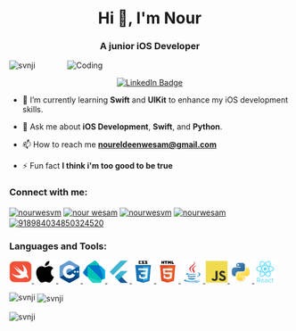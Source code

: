 <h1 align="center">Hi 👋, I'm Nour</h1>
<h3 align="center">A junior iOS Developer</h3>
<img align="right" alt="Coding" width="400" src="https://camo.githubusercontent.com/3790267de3fe9ea027768a3e6e64d0be85228ea11e0312b20dfa3af0256cedb7/68747470733a2f2f7777772e73636e736f66742e636f6d2f6d6f62696c652f696f732d646576656c6f706d656e742e737667">

<p align="left"> <img src="https://komarev.com/ghpvc/?username=svnji&label=Profile%20views&color=0e75b6&style=flat" alt="svnji" /> </p>

<div id="badges" align="center">
  <a href="https://www.linkedin.com/in/nour-eldeen-wesam-8224002a3/" target="_blank">
    <img src="https://img.shields.io/badge/LinkedIn-blue?style=for-the-badge&logo=linkedin&logoColor=white" alt="LinkedIn Badge"/>
  </a>
</div>

- 🌱 I’m currently learning **Swift** and **UIKit** to enhance my iOS development skills.

- 💬 Ask me about **iOS Development**, **Swift**, and **Python**.

- 📫 How to reach me **noureldeenwesam@gmail.com**

- ⚡ Fun fact **I think i'm too good to be true**

<h3 align="left">Connect with me:</h3>
<p align="left">
<a href="https://twitter.com/nourwesvm" target="blank"><img align="center" src="https://raw.githubusercontent.com/rahuldkjain/github-profile-readme-generator/master/src/images/icons/Social/twitter.svg" alt="nourwesvm" height="30" width="40" /></a>
<a href="https://fb.com/nour wesam" target="blank"><img align="center" src="https://raw.githubusercontent.com/rahuldkjain/github-profile-readme-generator/master/src/images/icons/Social/facebook.svg" alt="nour wesam" height="30" width="40" /></a>
<a href="https://instagram.com/nourwesvm" target="blank"><img align="center" src="https://raw.githubusercontent.com/rahuldkjain/github-profile-readme-generator/master/src/images/icons/Social/instagram.svg" alt="nourwesvm" height="30" width="40" /></a>
<a href="https://codeforces.com/profile/nourwesam" target="blank"><img align="center" src="https://raw.githubusercontent.com/rahuldkjain/github-profile-readme-generator/master/src/images/icons/Social/codeforces.svg" alt="nourwesam" height="30" width="40" /></a>
<a href="https://discord.gg/918984034850324520" target="blank"><img align="center" src="https://raw.githubusercontent.com/rahuldkjain/github-profile-readme-generator/master/src/images/icons/Social/discord.svg" alt="918984034850324520" height="30" width="40" /></a>
</p>

<h3 align="left">Languages and Tools:</h3>
<p align="left">
  <a href="https://www.apple.com/swift/" target="_blank" rel="noreferrer"> 
    <img src="https://raw.githubusercontent.com/devicons/devicon/master/icons/swift/swift-original.svg" alt="swift" width="40" height="40"/> 
  </a> 
  <a href="https://developer.apple.com/ios/" target="_blank" rel="noreferrer"> 
    <img src="https://raw.githubusercontent.com/devicons/devicon/master/icons/apple/apple-original.svg" alt="ios" width="40" height="40"/> 
  </a>
  <a href="https://www.w3schools.com/cpp/" target="_blank" rel="noreferrer"> 
    <img src="https://raw.githubusercontent.com/devicons/devicon/master/icons/cplusplus/cplusplus-original.svg" alt="cplusplus" width="40" height="40"/> 
  </a>
  <a href="https://www.w3schools.com/dart/" target="_blank" rel="noreferrer"> 
    <img src="https://raw.githubusercontent.com/devicons/devicon/master/icons/dart/dart-original.svg" alt="dart" width="40" height="40"/> 
  </a>
  <a href="https://flutter.dev/" target="_blank" rel="noreferrer"> 
    <img src="https://raw.githubusercontent.com/devicons/devicon/master/icons/flutter/flutter-original.svg" alt="flutter" width="40" height="40"/> 
  </a>
  <a href="https://www.w3schools.com/css/" target="_blank" rel="noreferrer"> 
    <img src="https://raw.githubusercontent.com/devicons/devicon/master/icons/css3/css3-original-wordmark.svg" alt="css3" width="40" height="40"/> 
  </a>
  <a href="https://www.w3.org/html/" target="_blank" rel="noreferrer"> 
    <img src="https://raw.githubusercontent.com/devicons/devicon/master/icons/html5/html5-original-wordmark.svg" alt="html5" width="40" height="40"/> 
  </a>
  <a href="https://www.java.com" target="_blank" rel="noreferrer"> 
    <img src="https://raw.githubusercontent.com/devicons/devicon/master/icons/java/java-original.svg" alt="java" width="40" height="40"/> 
  </a> 
  <a href="https://developer.mozilla.org/en-US/docs/Web/JavaScript" target="_blank" rel="noreferrer"> 
    <img src="https://raw.githubusercontent.com/devicons/devicon/master/icons/javascript/javascript-original.svg" alt="javascript" width="40" height="40"/> 
  </a> 
  <a href="https://www.python.org" target="_blank" rel="noreferrer"> 
    <img src="https://raw.githubusercontent.com/devicons/devicon/master/icons/python/python-original.svg" alt="python" width="40" height="40"/> 
  </a> 
  <a href="https://reactjs.org/" target="_blank" rel="noreferrer"> 
    <img src="https://raw.githubusercontent.com/devicons/devicon/master/icons/react/react-original-wordmark.svg" alt="react" width="40" height="40"/> 
  </a>
</p>


<p><img align="left" src="https://github-readme-stats.vercel.app/api/top-langs?username=svnji&show_icons=true&locale=en&layout=compact" alt="svnji" /></p>

<p>&nbsp;<img align="center" src="https://github-readme-stats.vercel.app/api?username=svnji&show_icons=true&locale=en" alt="svnji" /></p>

<p><img align="center" src="https://github-readme-streak-stats.herokuapp.com/?user=svnji&" alt="svnji" /></p>
